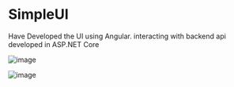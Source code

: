 # SimpleUI

Have Developed the UI using Angular. interacting with backend api developed in ASP.NET Core

![image](https://user-images.githubusercontent.com/15610016/161187853-84975cc6-0c36-4d62-82f9-02e43ee4e5a9.png)


![image](https://user-images.githubusercontent.com/15610016/161187954-525307da-d5ee-4642-8e9c-aa7069f987d4.png)
